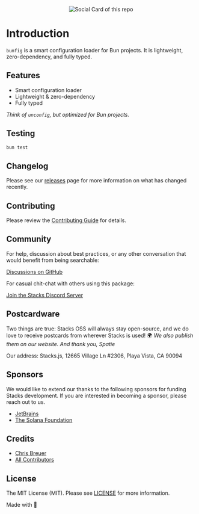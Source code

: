 <p align="center"><img src="https://github.com/stacksjs/bunfig/blob/main/.github/art/cover.png?raw=true" alt="Social Card of this repo"></p>

# Introduction

`bunfig` is a smart configuration loader for Bun projects. It is lightweight, zero-dependency, and fully typed.

## Features

- Smart configuration loader
- Lightweight & zero-dependency
- Fully typed

_Think of `unconfig`, but optimized for Bun projects._

## Testing

```bash
bun test
```

## Changelog

Please see our [releases](https://github.com/stacksjs/stacks/releases) page for more information on what has changed recently.

## Contributing

Please review the [Contributing Guide](https://github.com/stacksjs/contributing) for details.

## Community

For help, discussion about best practices, or any other conversation that would benefit from being searchable:

[Discussions on GitHub](https://github.com/stacksjs/stacks/discussions)

For casual chit-chat with others using this package:

[Join the Stacks Discord Server](https://discord.gg/stacksjs)

## Postcardware

Two things are true: Stacks OSS will always stay open-source, and we do love to receive postcards from wherever Stacks is used! 🌍 _We also publish them on our website. And thank you, Spatie_

Our address: Stacks.js, 12665 Village Ln #2306, Playa Vista, CA 90094

## Sponsors

We would like to extend our thanks to the following sponsors for funding Stacks development. If you are interested in becoming a sponsor, please reach out to us.

- [JetBrains](https://www.jetbrains.com/)
- [The Solana Foundation](https://solana.com/)

## Credits

- [Chris Breuer](https://github.com/chrisbbreuer)
- [All Contributors](https://github.com/stacksjs/bunfig/contributors)

## License

The MIT License (MIT). Please see [LICENSE](https://github.com/stacksjs/bunfig/tree/main/LICENSE.md) for more information.

Made with 💙
